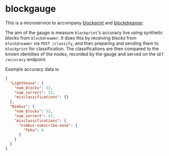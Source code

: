 blockgauge
==========

This is a microservice to accompany [blockprint][] and [blockdreamer][].

The aim of the gauge is measure `blockprint`'s accuracy live using synthetic blocks from
`blockdreamer`. It does this by receiving blocks from `blockdreamer` via `POST /classify`, and then
preparing and sending them to `blockprint` for classification. The classifications are then
compared to the known identities of the nodes, recorded by the gauge and served on the
`GET /accuracy` endpoint.

Example accuracy data is:

```json
{
  "Lighthouse": {
    "num_blocks": 53,
    "num_correct": 53,
    "misclassifications": {}
  },
  "Nimbus": {
    "num_blocks": 53,
    "num_correct": 47,
    "misclassifications": {
      "nimbus-subscribe-none": {
        "Teku": 6
      }
    }
  }
}
```

[blockprint]: https://github.com/sigp/blockprint
[blockdreamer]: https://github.com/michaelsproul/blockdreamer
